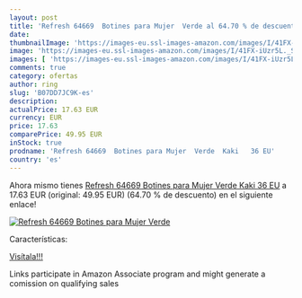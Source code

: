 ```yaml
---
layout: post
title: 'Refresh 64669  Botines para Mujer  Verde al 64.70 % de descuento'
date: 
thumbnailImage: 'https://images-eu.ssl-images-amazon.com/images/I/41FX-iUzr5L._SL200_.jpg'
image: 'https://images-eu.ssl-images-amazon.com/images/I/41FX-iUzr5L._SL200_.jpg'
images: [ 'https://images-eu.ssl-images-amazon.com/images/I/41FX-iUzr5L._SL200_.jpg' ]
comments: true
category: ofertas
author: ring
slug: 'B07DD7JC9K-es'
description:
actualPrice: 17.63 EUR
currency: EUR
price: 17.63
comparePrice: 49.95 EUR
inStock: true
prodname: 'Refresh 64669  Botines para Mujer  Verde  Kaki   36 EU'
country: 'es'
---
```


Ahora mismo tienes [Refresh 64669  Botines para Mujer  Verde  Kaki   36 EU](https://www.amazon.es/dp/B07DD7JC9K/?tag=tolees-21) a 17.63 EUR (original: 49.95 EUR) (64.70 %  de descuento) en el siguiente enlace!

[![Refresh 64669  Botines para Mujer  Verde](https://images-eu.ssl-images-amazon.com/images/I/41FX-iUzr5L._SL200_.jpg)](https://www.amazon.es/dp/B07DD7JC9K/?tag=tolees-21)

Características:


[Visítala!!!](https://www.amazon.es/dp/B07DD7JC9K/?tag=tolees-21)

Links participate in Amazon Associate program and might generate a comission on qualifying sales
